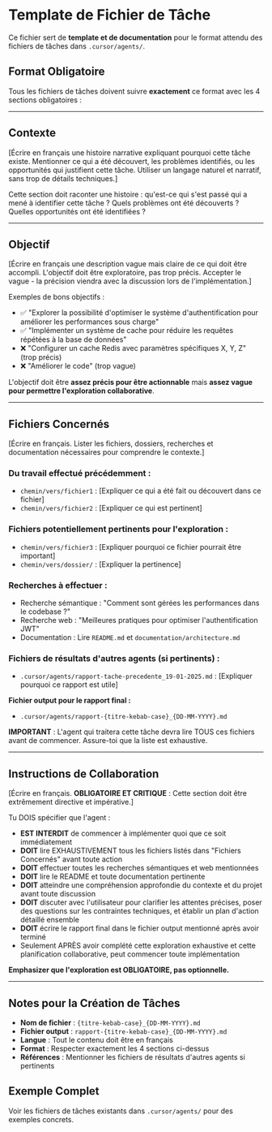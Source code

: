 # Template de Fichier de Tâche

Ce fichier sert de **template et de documentation** pour le format attendu des fichiers de tâches dans `.cursor/agents/`.

## Format Obligatoire

Tous les fichiers de tâches doivent suivre **exactement** ce format avec les 4 sections obligatoires :

---

## Contexte

[Écrire en français une histoire narrative expliquant pourquoi cette tâche existe. Mentionner ce qui a été découvert, les problèmes identifiés, ou les opportunités qui justifient cette tâche. Utiliser un langage naturel et narratif, sans trop de détails techniques.]

Cette section doit raconter une histoire : qu'est-ce qui s'est passé qui a mené à identifier cette tâche ? Quels problèmes ont été découverts ? Quelles opportunités ont été identifiées ?

---

## Objectif

[Écrire en français une description vague mais claire de ce qui doit être accompli. L'objectif doit être exploratoire, pas trop précis. Accepter le vague - la précision viendra avec la discussion lors de l'implémentation.]

Exemples de bons objectifs :
- ✅ "Explorer la possibilité d'optimiser le système d'authentification pour améliorer les performances sous charge"
- ✅ "Implémenter un système de cache pour réduire les requêtes répétées à la base de données"
- ❌ "Configurer un cache Redis avec paramètres spécifiques X, Y, Z" (trop précis)
- ❌ "Améliorer le code" (trop vague)

L'objectif doit être **assez précis pour être actionnable** mais **assez vague pour permettre l'exploration collaborative**.

---

## Fichiers Concernés

[Écrire en français. Lister les fichiers, dossiers, recherches et documentation nécessaires pour comprendre le contexte.]

### Du travail effectué précédemment :
- `chemin/vers/fichier1` : [Expliquer ce qui a été fait ou découvert dans ce fichier]
- `chemin/vers/fichier2` : [Expliquer ce qui est pertinent]

### Fichiers potentiellement pertinents pour l'exploration :
- `chemin/vers/fichier3` : [Expliquer pourquoi ce fichier pourrait être important]
- `chemin/vers/dossier/` : [Expliquer la pertinence]

### Recherches à effectuer :
- Recherche sémantique : "Comment sont gérées les performances dans le codebase ?"
- Recherche web : "Meilleures pratiques pour optimiser l'authentification JWT"
- Documentation : Lire `README.md` et `documentation/architecture.md`

### Fichiers de résultats d'autres agents (si pertinents) :
- `.cursor/agents/rapport-tache-precedente_19-01-2025.md` : [Expliquer pourquoi ce rapport est utile]

**Fichier output pour le rapport final :**
- `.cursor/agents/rapport-{titre-kebab-case}_{DD-MM-YYYY}.md`

**IMPORTANT** : L'agent qui traitera cette tâche devra lire TOUS ces fichiers avant de commencer. Assure-toi que la liste est exhaustive.

---

## Instructions de Collaboration

[Écrire en français. **OBLIGATOIRE ET CRITIQUE** : Cette section doit être extrêmement directive et impérative.]

Tu DOIS spécifier que l'agent :

- **EST INTERDIT** de commencer à implémenter quoi que ce soit immédiatement
- **DOIT** lire EXHAUSTIVEMENT tous les fichiers listés dans "Fichiers Concernés" avant toute action
- **DOIT** effectuer toutes les recherches sémantiques et web mentionnées
- **DOIT** lire le README et toute documentation pertinente
- **DOIT** atteindre une compréhension approfondie du contexte et du projet avant toute discussion
- **DOIT** discuter avec l'utilisateur pour clarifier les attentes précises, poser des questions sur les contraintes techniques, et établir un plan d'action détaillé ensemble
- **DOIT** écrire le rapport final dans le fichier output mentionné après avoir terminé
- Seulement APRÈS avoir complété cette exploration exhaustive et cette planification collaborative, peut commencer toute implémentation

**Emphasizer que l'exploration est OBLIGATOIRE, pas optionnelle.**

---

## Notes pour la Création de Tâches

- **Nom de fichier** : `{titre-kebab-case}_{DD-MM-YYYY}.md`
- **Fichier output** : `rapport-{titre-kebab-case}_{DD-MM-YYYY}.md`
- **Langue** : Tout le contenu doit être en français
- **Format** : Respecter exactement les 4 sections ci-dessus
- **Références** : Mentionner les fichiers de résultats d'autres agents si pertinents

## Exemple Complet

Voir les fichiers de tâches existants dans `.cursor/agents/` pour des exemples concrets.

